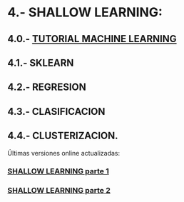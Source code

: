 # 4.- SHALLOW LEARNING: 

## 4.0.- [TUTORIAL MACHINE LEARNING](ttps://docs.google.com/document/d/1YrCu-qSm4viNmN5eQfOxw-pxNdy44dOQgdi-TF6wzTo)

## 4.1.- SKLEARN  

## 4.2.- REGRESION 

## 4.3.- CLASIFICACION 

## 4.4.- CLUSTERIZACION.


Últimas versiones online actualizadas:

### [SHALLOW LEARNING parte 1](https://colab.research.google.com/drive/1mPQWrFucxVYfdVBMFu2yFI8doT48yFNc)

### [SHALLOW LEARNING parte 2](https://colab.research.google.com/drive/1Sf1PSahnE42XimsG1kBwSAEnEMPup9lz)
